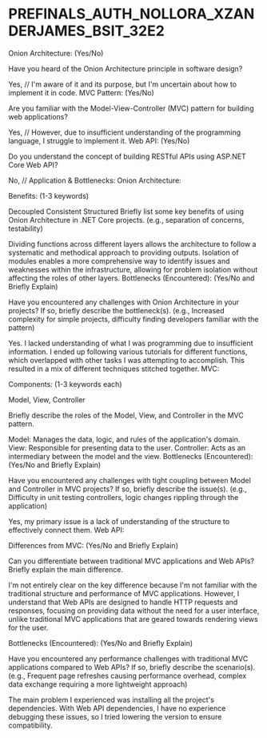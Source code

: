 # PREFINALS_AUTH_NOLLORA_XZANDERJAMES_BSIT_32E2
Onion Architecture: (Yes/No)

Have you heard of the Onion Architecture principle in software design?

Yes,
// I'm aware of it and its purpose, but I'm uncertain about how to implement it in code.
MVC Pattern: (Yes/No)

Are you familiar with the Model-View-Controller (MVC) pattern for building web applications?

Yes,
// However, due to insufficient understanding of the programming language, I struggle to implement it.
Web API: (Yes/No)

Do you understand the concept of building RESTful APIs using ASP.NET Core Web API?

No,
//
Application & Bottlenecks:
Onion Architecture:

Benefits: (1-3 keywords)

Decoupled
Consistent
Structured
Briefly list some key benefits of using Onion Architecture in .NET Core projects. (e.g., separation of concerns, testability)

Dividing functions across different layers allows the architecture to follow a systematic and methodical approach to providing outputs.
Isolation of modules enables a more comprehensive way to identify issues and weaknesses within the infrastructure, allowing for problem isolation without affecting the roles of other layers.
Bottlenecks (Encountered): (Yes/No and Briefly Explain)

Have you encountered any challenges with Onion Architecture in your projects? If so, briefly describe the bottleneck(s). (e.g., Increased complexity for simple projects, difficulty finding developers familiar with the pattern)

Yes. I lacked understanding of what I was programming due to insufficient information. I ended up following various tutorials for different functions, which overlapped with other tasks I was attempting to accomplish. This resulted in a mix of different techniques stitched together.
MVC:

Components: (1-3 keywords each)

Model, View, Controller

Briefly describe the roles of the Model, View, and Controller in the MVC pattern.

Model: Manages the data, logic, and rules of the application's domain.
View: Responsible for presenting data to the user.
Controller: Acts as an intermediary between the model and the view.
Bottlenecks (Encountered): (Yes/No and Briefly Explain)

Have you encountered any challenges with tight coupling between Model and Controller in MVC projects? If so, briefly describe the issue(s). (e.g., Difficulty in unit testing controllers, logic changes rippling through the application)

Yes, my primary issue is a lack of understanding of the structure to effectively connect them.
Web API:

Differences from MVC: (Yes/No and Briefly Explain)

Can you differentiate between traditional MVC applications and Web APIs? Briefly explain the main difference.

I'm not entirely clear on the key difference because I'm not familiar with the traditional structure and performance of MVC applications. However, I understand that Web APIs are designed to handle HTTP requests and responses, focusing on providing data without the need for a user interface, unlike traditional MVC applications that are geared towards rendering views for the user.


Bottlenecks (Encountered): (Yes/No and Briefly Explain)

Have you encountered any performance challenges with traditional MVC applications compared to Web APIs? If so, briefly describe the scenario(s). (e.g., Frequent page refreshes causing performance overhead, complex data exchange requiring a more lightweight approach)

The main problem I experienced was installing all the project's dependencies. With Web API dependencies, I have no experience debugging these issues, so I tried lowering the version to ensure compatibility.